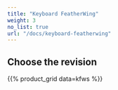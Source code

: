 ```yaml
---
title: "Keyboard FeatherWing"
weight: 3
no_list: true
url: "/docs/keyboard-featherwing"
---
```


## Choose the revision


{{% product_grid data=kfws %}}
